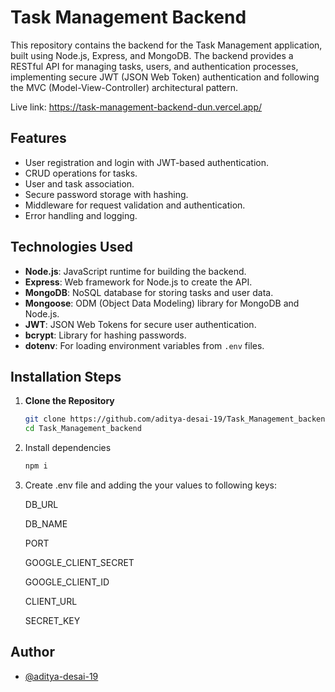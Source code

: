 # Task Management Backend

This repository contains the backend for the Task Management application, built using Node.js, Express, and MongoDB. The backend provides a RESTful API for managing tasks, users, and authentication processes, implementing secure JWT (JSON Web Token) authentication and following the MVC (Model-View-Controller) architectural pattern.

Live link: https://task-management-backend-dun.vercel.app/

## Features

- User registration and login with JWT-based authentication.
- CRUD operations for tasks.
- User and task association.
- Secure password storage with hashing.
- Middleware for request validation and authentication.
- Error handling and logging.

## Technologies Used

- **Node.js**: JavaScript runtime for building the backend.
- **Express**: Web framework for Node.js to create the API.
- **MongoDB**: NoSQL database for storing tasks and user data.
- **Mongoose**: ODM (Object Data Modeling) library for MongoDB and Node.js.
- **JWT**: JSON Web Tokens for secure user authentication.
- **bcrypt**: Library for hashing passwords.
- **dotenv**: For loading environment variables from `.env` files.

## Installation Steps

1. **Clone the Repository**

   ```bash
   git clone https://github.com/aditya-desai-19/Task_Management_backend.git
   cd Task_Management_backend

2. Install dependencies
    ```bash
    npm i 

3. Create .env file and adding the your values to following keys:
    
    DB_URL

    DB_NAME

    PORT
    
    GOOGLE_CLIENT_SECRET
    
    GOOGLE_CLIENT_ID
    
    CLIENT_URL
    
    SECRET_KEY


## Author

- [@aditya-desai-19](https://github.com/aditya-desai-19)
